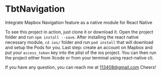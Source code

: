 # TbtNavigation
Integrate Mapbox Navigation feature as a native module for React Native

To see this project in action, just clone it or download it. Open the project folder and run `npm install --save`.
After installing the react native necessary module, `cd ios/` folder and run `pod install` that will download and setup the Pods for you.
Last step: create an account on Mapbox and put your `access_token` key into the plist of the ios project.
You can then run the project either from Xcode or from your terminal using react-native cli.

If you have any question, you can reach me at 113408@gmail.com
Cheers!
